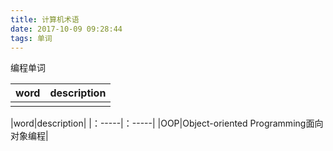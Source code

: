 ```yaml
---
title: 计算机术语
date: 2017-10-09 09:28:44
tags: 单词
---
```

编程单词

|word|description|
|:-----|:-----|
|||

|word|description|
|：-----|：-----|
|OOP|Object-oriented Programming面向对象编程|

